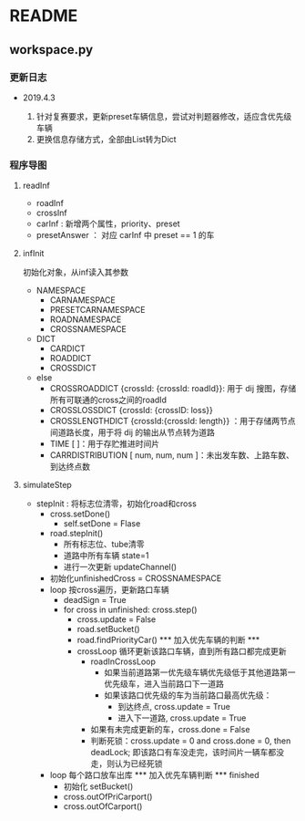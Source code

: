 # README

## workspace.py

### 更新日志

- 2019.4.3
  
  1. 针对复赛要求，更新preset车辆信息，尝试对判题器修改，适应含优先级车辆
  2. 更换信息存储方式，全部由List转为Dict

### 程序导图

1. readInf

    - roadInf
    - crossInf
    - carInf : 新增两个属性，priority、preset
    - presetAnswer ： 对应 carInf 中 preset == 1 的车

2. infInit

    初始化对象，从inf读入其参数

    - NAMESPACE
      - CARNAMESPACE
      - PRESETCARNAMESPACE
      - ROADNAMESPACE
      - CROSSNAMESPACE
    - DICT
      - CARDICT
      - ROADDICT
      - CROSSDICT
    - else
      - CROSSROADDICT {crossId: {crossId: roadId}}: 用于 dij 搜图，存储所有可联通的cross之间的roadId
      - CROSSLOSSDICT {crossId: {crossID: loss}}
      - CROSSLENGTHDICT {crossId:{crossId: length}} ：用于存储两节点间道路长度，用于将 dij 的输出从节点转为道路
      - TIME [ ]：用于存贮推进时间片
      - CARRDISTRIBUTION [ num, num, num ]：未出发车数、上路车数、到达终点数

3. simulateStep

   - stepInit : 将标志位清零，初始化road和cross
     - cross.setDone()
       - self.setDone = Flase
     - road.stepInit()
       - 所有标志位、tube清零
       - 道路中所有车辆 state=1
       - 进行一次更新 updateChannel()
     - 初始化unfinishedCross = CROSSNAMESPACE
     - loop 按cross遍历，更新路口车辆
       - deadSign = True
       - for cross in unfinished: cross.step()
         - cross.update = False
         - road.setBucket()
         - road.findPriorityCar() *** 加入优先车辆的判断 ***
         - crossLoop 循环更新该路口车辆，直到所有路口都完成更新
           - roadInCrossLoop
             - 如果当前道路第一优先级车辆优先级低于其他道路第一优先级车，进入当前路口下一道路
             - 如果该路口优先级的车为当前路口最高优先级：
               - 到达终点, cross.update = True
               - 进入下一道路, cross.update = True
           - 如果有未完成更新的车，cross.done = False
           - 判断死锁：cross.update = 0 and cross.done = 0, then deadLock; 即该路口有车没走完，该时间片一辆车都没走，则认为已经死锁
     - loop 每个路口放车出库 *** 加入优先车辆判断 *** finished
       - 初始化 setBucket()
       - cross.outOfPriCarport()
       - cross.outOfCarport()